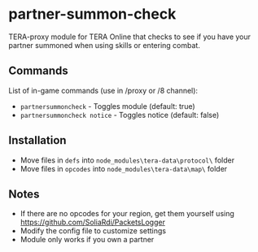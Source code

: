 # partner-summon-check
TERA-proxy module for TERA Online that checks to see if you have your partner summoned when using skills or entering combat.

## Commands
List of in-game commands (use in /proxy or /8 channel):  
- `partnersummoncheck` - Toggles module (default: true)
- `partnersummoncheck notice` - Toggles notice (default: false)

## Installation
- Move files in `defs` into `node_modules\tera-data\protocol\` folder
- Move files in `opcodes` into `node_modules\tera-data\map\` folder

## Notes
- If there are no opcodes for your region, get them yourself using https://github.com/SoliaRdi/PacketsLogger
- Modify the config file to customize settings
- Module only works if you own a partner